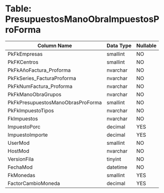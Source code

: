 # Table: PresupuestosManoObraImpuestosProForma

| Column Name | Data Type | Nullable |
|-------------|-----------|----------|
| PkFkEmpresas | smallint | NO |
| PkFKCentros | smallint | NO |
| PkFkAñoFactura_Proforma | nvarchar | NO |
| PkFkSeries_FacturaProforma | nvarchar | NO |
| PkFkNumFactura_Proforma | nvarchar | NO |
| PkFkManoObraGrupos | nvarchar | NO |
| PkFkPresupuestosManoObrasProForma | smallint | NO |
| PkFkImpuestoTipos | nvarchar | NO |
| FkImpuestos | nvarchar | NO |
| ImpuestoPorc | decimal | YES |
| ImpuestoImporte | decimal | YES |
| UserMod | smallint | NO |
| HostMod | nvarchar | NO |
| VersionFila | tinyint | NO |
| FechaMod | datetime | NO |
| FkMonedas | smallint | YES |
| FactorCambioMoneda | decimal | YES |
